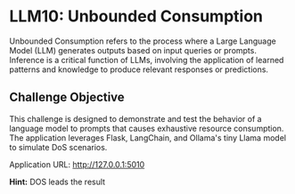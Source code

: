 # LLM10: Unbounded Consumption 

Unbounded Consumption refers to the process where a Large Language Model (LLM) generates outputs based on input queries or prompts. Inference is a critical function of LLMs, involving the application of learned patterns and knowledge to produce relevant responses or predictions.

## Challenge Objective

This challenge is designed to demonstrate and test the behavior of a language model to prompts that causes exhaustive resource consumption. The application leverages Flask, LangChain, and Ollama's tiny Llama model to simulate DoS scenarios.

Application URL: http://127.0.0.1:5010

**Hint:** DOS leads the result
